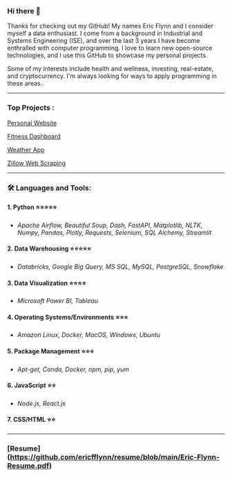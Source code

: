 ### Hi there 👋
Thanks for checking out my GitHub! My names Eric Flynn and I consider myself a data enthusiast. I come from a background in Industrial and Systems Engineering (ISE), and over the last 3 years I have become enthralled with computer programming. I love to learn new open-source technologies, and I use this GitHub to showcase my personal projects. 

Some of my interests include health and wellness, investing, real-estate, and cryptocurrency. I'm always looking for ways to apply programming in these areas.

---

### Top Projects :

[Personal Website](https://ericjflynn.com/)

[Fitness Dashboard](https://github.com/ericfflynn/health-app/blob/main/README.md)

[Weather App](https://github.com/ericfflynn/weather-app)

[Zillow Web Scraping](https://github.com/ericfflynn/zillow-web-scraping/blob/main/notebook.ipynb)

---

### :hammer_and_wrench: Languages and Tools:
#### 1. Python ⭐⭐⭐⭐⭐
  - *Apache Airflow, Beautiful Soup, Dash, FastAPI, Matplotlib, NLTK, Numpy, Pandas, Plotly, Requests, Selenium, SQL Alchemy, Streamlit*   

#### 2. Data Warehousing ⭐⭐⭐⭐⭐
  - *Databricks, Google Big Query, MS SQL, MySQL, PostgreSQL, Snowflake*

#### 3. Data Visualization ⭐⭐⭐⭐
  - *Microsoft Power BI, Tableau*
   
#### 4. Operating Systems/Environments ⭐⭐⭐
  - *Amazon Linux, Docker, MacOS, Windows, Ubuntu*
  
#### 5. Package Management ⭐⭐⭐
  - *Apt-get, Conda, Docker, npm, pip, yum*

#### 6. JavaScript ⭐⭐
  - *Node.js, React.js*
  
#### 7. CSS/HTML ⭐⭐

---
### [Resume] (https://github.com/ericfflynn/resume/blob/main/Eric-Flynn-Resume.pdf)
